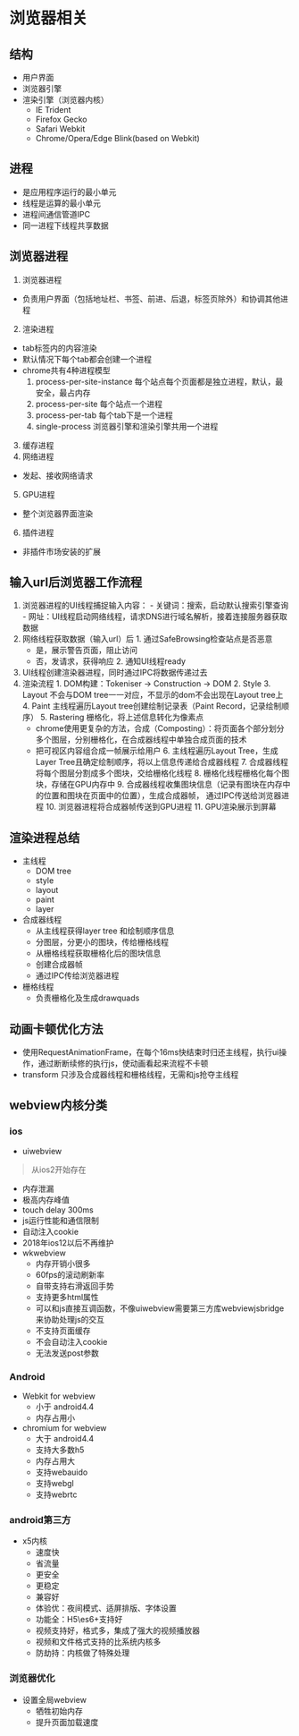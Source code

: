 # 浏览器相关

## 结构
- 用户界面
- 浏览器引擎
- 渲染引擎（浏览器内核）
  - IE Trident
  - Firefox Gecko
  - Safari Webkit
  - Chrome/Opera/Edge Blink(based on Webkit)

## 进程
- 是应用程序运行的最小单元
- 线程是运算的最小单元
- 进程间通信管道IPC
- 同一进程下线程共享数据

## 浏览器进程
1. 浏览器进程
  - 负责用户界面（包括地址栏、书签、前进、后退，标签页除外）和协调其他进程
2. 渲染进程
  - tab标签内的内容渲染
  - 默认情况下每个tab都会创建一个进程
  - chrome共有4种进程模型
    1. process-per-site-instance 每个站点每个页面都是独立进程，默认，最安全，最占内存
    2. process-per-site 每个站点一个进程
    3. process-per-tab  每个tab下是一个进程
    4. single-process 浏览器引擎和渲染引擎共用一个进程
3. 缓存进程
4. 网络进程
  - 发起、接收网络请求
5. GPU进程
  - 整个浏览器界面渲染
6. 插件进程
  - 非插件市场安装的扩展

## 输入url后浏览器工作流程
  1. 浏览器进程的UI线程捕捉输入内容：
    - 关键词：搜索，启动默认搜索引擎查询
    - 网址：UI线程启动网络线程，请求DNS进行域名解析，接着连接服务器获取数据
  2. 网络线程获取数据（输入url）后
    1. 通过SafeBrowsing检查站点是否恶意
      - 是，展示警告页面，阻止访问
      - 否，发请求，获得响应
    2. 通知UI线程ready
  3. UI线程创建渲染器进程，同时通过IPC将数据传递过去
  4. 渲染流程
    1. DOM构建：Tokeniser -> Construction -> DOM
    2. Style
    3. Layout 不会与DOM tree一一对应，不显示的dom不会出现在Layout tree上
    4. Paint 主线程遍历Layout tree创建绘制记录表（Paint Record，记录绘制顺序）
    5. Rastering 栅格化，将上述信息转化为像素点
      - chrome使用更复杂的方法，合成（Composting）：将页面各个部分划分多个图层，分别栅格化，在合成器线程中单独合成页面的技术
      - 把可视区内容组合成一帧展示给用户
    6. 主线程遍历Layout Tree，生成Layer Tree且确定绘制顺序，将以上信息传递给合成器线程
    7. 合成器线程将每个图层分割成多个图块，交给栅格化线程
    8. 栅格化线程栅格化每个图块，存储在GPU内存中
    9. 合成器线程收集图块信息（记录有图块在内存中的位置和图块在页面中的位置），生成合成器帧， 通过IPC传送给浏览器进程
    10. 浏览器进程将合成器帧传送到GPU进程
    11. GPU渲染展示到屏幕
    
## 渲染进程总结
  - 主线程
    - DOM tree
    - style
    - layout
    - paint
    - layer
  - 合成器线程
    - 从主线程获得layer tree 和绘制顺序信息
    - 分图层，分更小的图块，传给栅格线程
    - 从栅格线程获取栅格化后的图块信息
    - 创建合成器帧
    - 通过IPC传给浏览器进程
  - 栅格线程
    - 负责栅格化及生成drawquads
## 动画卡顿优化方法
- 使用RequestAnimationFrame，在每个16ms快结束时归还主线程，执行ui操作，通过断断续修的执行js，使动画看起来流程不卡顿
- transform 只涉及合成器线程和栅格线程，无需和js抢夺主线程

## webview内核分类

### ios
- uiwebview
> 从ios2开始存在
  - 内存泄漏
  - 极高内存峰值
  - touch delay 300ms
  - js运行性能和通信限制
  - 自动注入cookie
  - 2018年ios12以后不再维护
- wkwebview
  - 内存开销小很多
  - 60fps的滚动刷新率
  - 自带支持右滑返回手势
  - 支持更多html属性
  - 可以和js直接互调函数，不像uiwebview需要第三方库webviewjsbridge来协助处理js的交互
  - 不支持页面缓存
  - 不会自动注入cookie
  - 无法发送post参数
### Android
- Webkit for webview
  - 小于 android4.4
  - 内存占用小
- chromium for webview
  - 大于 android4.4
  - 支持大多数h5
  - 内存占用大
  - 支持webauido
  - 支持webgl
  - 支持webrtc
### android第三方
- x5内核
  - 速度快
  - 省流量
  - 更安全
  - 更稳定
  - 兼容好
  - 体验优：夜间模式、适屏排版、字体设置
  - 功能全：H5\es6+支持好
  - 视频支持好，格式多，集成了强大的视频播放器
  - 视频和文件格式支持的比系统内核多
  - 防劫持：内核做了特殊处理

### 浏览器优化
- 设置全局webview
  - 牺牲初始内存
  - 提升页面加载速度